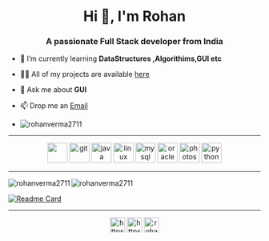 <h1 align="center">Hi 👋, I'm Rohan</h1>

<h3 align="center">A passionate Full Stack developer from India</h3>

- 🌱 I’m currently learning **DataStructures ,Algorithims,GUI etc**

- 👨‍💻 All of my projects are available <a href="https://github.com/rohanverma2711">here</a>

- 💬 Ask me about **GUI**

- 📫 Drop me an <a href="mailto: rohan.kumar_cs19@gla.ac.in">Email</a>
- <p align="left"> <img src="https://komarev.com/ghpvc/?username=rohanverma2711" alt="rohanverma2711" /> </p>
---

 <p align="center">
  <img src="https://cdn.jsdelivr.net/gh/devicons/devicon/icons/c/c-plain.svg" width="40" height="40" />
  <img src="https://www.vectorlogo.zone/logos/git-scm/git-scm-icon.svg" alt="git" width="40" height="40"/>
  <img src="https://devicons.github.io/devicon/devicon.git/icons/java/java-original-wordmark.svg" alt="java" width="40" height="40"/>
  <img src="https://devicons.github.io/devicon/devicon.git/icons/linux/linux-original.svg" alt="linux" width="40" height="40"/>
  <img src="https://devicons.github.io/devicon/devicon.git/icons/mysql/mysql-original-wordmark.svg" alt="mysql" width="40" height="40"/>
  <img src="https://devicons.github.io/devicon/devicon.git/icons/oracle/oracle-original.svg" alt="oracle" width="40" height="40"/>
  <img src="https://devicons.github.io/devicon/devicon.git/icons/photoshop/photoshop-plain.svg" alt="photoshop" width="40" height="40"/>
  <img src="https://devicons.github.io/devicon/devicon.git/icons/python/python-original.svg" alt="python" width="40" height="40"/>
</p>

---

<p align="centre">
  <img align="left" src="https://github-readme-stats.vercel.app/api/top-langs/?username=rohanverma2711&layout=compact&hide=html&theme=cobalt" alt="rohanverma2711" )
/>
  <img src="https://github-readme-stats.vercel.app/api?username=rohanverma2711&show_icons=true&theme=cobalt&count_private=true" alt="rohanverma2711" />
</p>

[![Readme Card](https://github-readme-stats.vercel.app/api/pin/?username=rohanverma2711&repo=github-readme-stats)](https://github.com/rohanverma2711/github-readme-stats)


---

<p align="center">
  <a href="https://linkedin.com/in/https://www.linkedin.com/in/rohan-kumar-b10369194/" target="blank"><img align="center" src="https://cdn.jsdelivr.net/npm/simple-icons@3.0.1/icons/linkedin.svg" alt="https://www.linkedin.com/in/rohan-kumar-b10369194/" height="30" width="30" /></a>
  <a href="https://fb.com/https://www.facebook.com/profile.php?id=100010000608599" target="blank"><img align="center" src="https://cdn.jsdelivr.net/npm/simple-icons@3.0.1/icons/facebook.svg" alt="https://www.facebook.com/profile.php?id=100010000608599" height="30" width="30" /></a>
  <a href="https://instagram.com/rohanverma27" target="blank"><img align="center" src="https://cdn.jsdelivr.net/npm/simple-icons@3.0.1/icons/instagram.svg" alt="rohanverma27" height="30" width="30" /></a>
</p>
